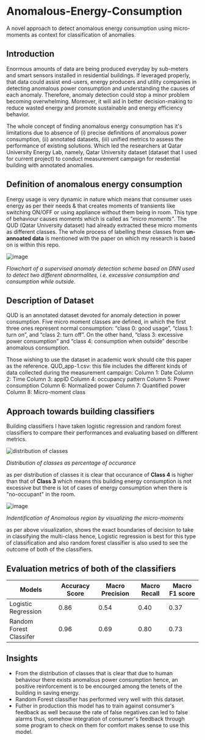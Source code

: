 # Anomalous-Energy-Consumption
A novel approach to detect anomalous energy consumption using micro-moments as context for classification of anomalies. 

## Introduction 
Enormous amounts of data are being produced everyday by sub-meters and smart sensors installed in residential buildings. 
If leveraged properly, that data could assist end-users, energy producers
and utility companies in detecting anomalous power consumption and understanding the causes of
each anomaly. Therefore, anomaly detection could stop a minor problem becoming overwhelming.
Moreover, it will aid in better decision-making to reduce wasted energy and promote sustainable
and energy efficiency behavior. 

The whole concept of finding anomalous energy consumption has it's limitations due to absence of (i) precise definitions of anomalous
power consumption, (ii) annotated datasets, (iii) unified metrics to assess the performance of existing
solutions. Which led the researchers at Qatar University Energy Lab, namely, Qatar University dataset (dataset that I used for current project) to conduct 
measurement campaign for resdential building with annotated anomalies. 

## Definition of anomalous energy consumption 
Energy usage is very dynamic in nature which means that consumer uses energy as per their needs & that creates moments of transients like switching ON/OFF
or using appliance without them being in room. This type of behaviour causes moments which is called as *"micro moments"*. The QUD (Qatar University dataset) had
already extracted these micro moments as different classes. The whole process of labelling these classes from **un-annoated data** is mentioned with the paper on which 
my research is based on is within this repo. 

![image](https://user-images.githubusercontent.com/83111155/119937160-ebb6c700-bfa7-11eb-8547-4c3430958717.png)

*Flowchart of a supervised anomaly detection scheme based on DNN used to detect two different abnormalites, i.e. excessive consumption and consumption while outside.*

## Description of Dataset 
QUD is an annotated dataset devoted for anomaly detection in power consumption. Five micro moment classes are defined, in which the first three ones represent normal consumption: “class 0: good usage”, “class 1: turn on”, and “class 2: turn off”. On the other hand, “class 3: excessive power consumption” and “class 4: consumption when outside” describe anomalous consumption.

Those wishing to use the dataset in academic work should cite this paper as the reference. QUD_app-1.csv: this file includes the different kinds of data collected during the measurement campaign: Column 1: Date Column 2: Time Column 3: appID Column 4: occupancy pattern Column 5: Power consumption Column 6: Normalized power Column 7: Quantified power Column 8: Micro-moment class

## Approach towards building classifiers 
Building classifiers I have taken logistic regression and random forest classifiers to compare their performances and evaluating based on different metrics.

![distribution of classes](https://user-images.githubusercontent.com/83111155/119988646-f2fbc600-bfe3-11eb-817f-57ef16b188e9.png)

*Distribution of classes as percentage of occurance*

as per distribution of classes it is clear that occurance of **Class 4** is higher than that of **Class 3** which means this building energy consumption is not excessive but there is lot of cases of energy consumption when there is "no-occupant" in the room.   

![image](https://user-images.githubusercontent.com/83111155/119988164-74068d80-bfe3-11eb-8f4c-2b140412ea55.png)

*Indentification of Anomalous region by visualizing the micro-moments*
 
 as per above visualization, shows the exact boundaries of decision to take in classifying the multi-class hence, Logistic regression is best for this type of classification and also random forest classifier is also used to see the outcome of both of the classifiers. 
 
 ## Evaluation metrics of both of the classifiers
 
 Models | Accuracy Score |Macro Precision | Macro Recall| Macro F1 score
------------ | ------------- | ------------- | ------------- | -------------                          
Logistic Regression| 0.86 |0.54|0.40|0.37
Random Forest Classifer |0.96 |0.69|0.80|0.73

## Insights 
- From the distribution of classes that is clear that due to human behaviour there exists anomalous power consumption hence, an positive reinforcement is to be encourged among the tenets of the building in saving energy. 
- Random Forest classifier has performed very well with this dataset. 
- Futher in production this model has to train against consumer's feedback as well because the rate of false negatives can led to false alarms thus, somehow integration of consumer's feedback through some program to check on them for comfort makes sense to use this model. 

